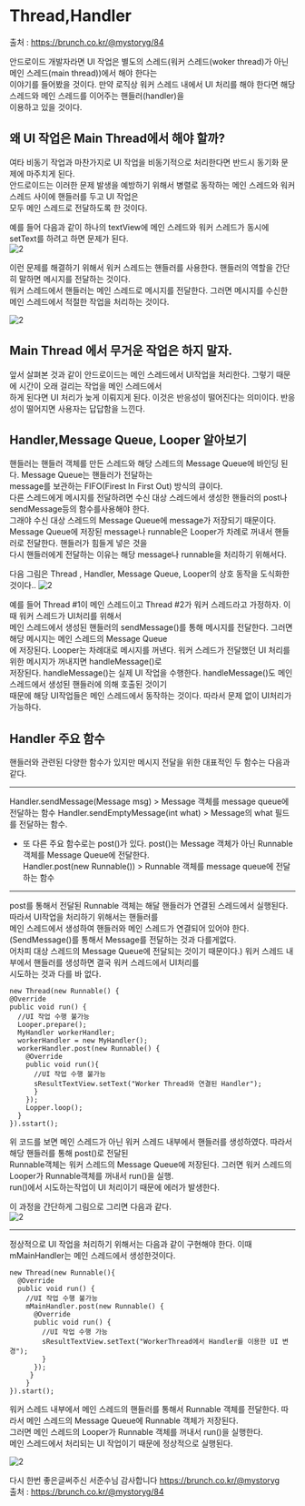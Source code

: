 # Thread,Handler

출처 : https://brunch.co.kr/@mystoryg/84

안드로이드 개발자라면 UI 작업은 별도의 스레드(워커 스레드(woker thread)가 아닌 메인 스레드(main thread))에서 해야 한다는  
이야기를 들어봤을 것이다. 만약 로직상 워커 스레드 내에서 UI 처리를 해야 한다면 해당 스레드와 메인 스레드를 이어주는 핸들러(handler)을  
이용하고 있을 것이다.  

## 왜 UI 작업은 Main Thread에서 해야 할까?
여타 비동기 작업과 마찬가지로 UI 작업을 비동기적으로 처리한다면 반드시 동기화 문제에 마주치게 된다.  
안드로이드는 이러한 문제 발생을 예방하기 위해서 병렬로 동작하는 메인 스레드와 워커 스레드 사이에 핸들러를 두고 UI 작업은  
모두 메인 스레드로 전달하도록 한 것이다.  

예를 들어 다음과 같이 하나의 textView에 메인 스레드와 워커 스레드가 동시에 setText를 하려고 하면 문제가 된다.  
![2](https://user-images.githubusercontent.com/54932560/72411945-7762f580-37af-11ea-81ea-cc3bfbaa2aec.PNG)

  
이런 문제를 해결하기 위해서 워커 스레드는 핸들러를 사용한다.  핸들러의 역할을 간단히 말하면 메시지를 전달하는 것이다.  
워커 스레드에서 핸들러는 메인 스레드로 메시지를 전달한다.  그러면 메시지를 수신한 메인 스레드에서 적절한 작업을 처리하는 것이다.  

 ![2](https://user-images.githubusercontent.com/54932560/72412225-2c95ad80-37b0-11ea-8f45-c1ae3a97cd07.PNG)

## Main Thread 에서 무거운 작업은 하지 말자.
앞서 살펴본 것과 같이 안드로이드는 메인 스레드에서 UI작업을 처리한다. 그렇기 때문에 시간이 오래 걸리는 작업을 메인 스레드에서  
하게 된다면 UI 처리가 늦게 이뤄지게 된다. 이것은 반응성이 떨어진다는 의미이다. 반응성이 떨어지면 사용자는 답답함을 느낀다.  

## Handler,Message Queue, Looper 알아보기  
핸들러는 핸들러 객체를 만든 스레드와 해당 스레드의 Message Queue에 바인딩 된다.  Message Queue는 핸들러가 전달하는  
message를 보관하는 FIFO(Firest In First Out) 방식의 큐이다.  
다른 스레드에게 메시지를 전달하려면 수신 대상 스레드에서 생성한 핸들러의 post나 sendMessage등의 함수를사용해야 한다.  
그래야 수신 대상 스레드의 Message Queue에 message가 저장되기 때문이다.  
Message Queue에 저장된 message나 runnable은 Looper가 차례로 꺼내서 핸들러로 전달한다. 핸들러가 힘들게 넣은 것을  
다시 핸들러에게 전달하는 이유는 해당 message나 runnable을 처리하기 위해서다.  

다음 그림은 Thread , Handler, Message Queue, Looper의 상호 동작을 도식화한 것이다.. 
![2](https://user-images.githubusercontent.com/54932560/72412763-8b0f5b80-37b1-11ea-8059-12024f49c142.PNG)

예를 들어 Thread #1이 메인 스레드이고 Thread #2가 워커 스레드라고 가정하자. 이때 워커 스레드가 UI처리를 위해서  
메인 스레드에서 생성된 핸들러의 sendMessage()를 통해 메시지를 전달한다. 그러면 해당 메시지는 메인 스레드의 Message Queue  
에 저장된다.  Looper는 차례대로 메시지를 꺼낸다. 워커 스레드가 전달했던 UI 처리를 위한 메시지가 꺼내지면 handleMessage()로  
저장된다.  handleMessage()는 실제 UI 작업을 수행한다. handleMessage()도 메인 스레드에서 생성된 핸들러에 의해 호출된 것이기  
때문에 해당 UI작업들은 메인 스레드에서 동작하는 것이다.  따라서 문제 없이 UI처리가 가능하다.  

## Handler 주요 함수  
핸들러와 관련된 다양한 함수가 있지만 메시지 전달을 위한 대표적인 두 함수는 다음과 같다.  
*****
Handler.sendMessage(Message msg) > Message 객체를 message queue에 전달하는 함수
Handler.sendEmptyMessage(int what) > Message의 what 필드를 전달하는 함수.  

* 또 다른 주요 함수로는 post()가 있다. post()는 Message 객체가 아닌 Runnable 객체를 Message Queue에 전달한다.  
Handler.post(new Runnable()) > Runnable 객체를 message queue에 전달하는 함수  
*****
post를 통해서 전달된 Runnable 객체는 해달 핸들러가 연결된 스레드에서 실행된다. 따라서 UI작업을 처리하기 위해서는 핸들러를  
메인 스레드에서 생성하여 핸들러와 메인 스레드가 연결되어 있어야 한다.  (SendMessage()를 통해서 Message를 전달하는 것과 다를게없다.  
어차피 대상 스레드의 Message Queue에 전달되는 것이기 때문이다.) 워커 스레드 내부에서 핸들러를 생성하면 결국 워커 스레드에서 UI처리를  
시도하는 것과 다를 바 없다.  
~~~~~~
new Thread(new Runnable() {
@Override
public void run() {
  //UI 작업 수행 불가능  
  Looper.prepare();
  MyHandler workerHandler;
  workerHandler = new MyHandler();
  workerHandler.post(new Runnable() {
    @Override
    public void run(){
      //UI 작업 수행 불가능  
      sResultTextView.setText("Worker Thread와 연결된 Handler");
      }
    });
    Lopper.loop();
  }
}).sstart();
~~~~~~

위 코드를 보면 메인 스레드가 아닌 워커 스레드 내부에서 핸들러를 생성하였다. 따라서 해당 핸들러를 통해 post()로 전달된  
Runnable객체는 워커 스레드의 Message Queue에 저장된다. 그러면 워커 스레드의 Looper가 Runnable객체를 꺼내서 run()을 실행.  
run()에서 시도하는작업이 UI 처리이기 때문에 에러가 발생한다.  

이 과정을 간단하게 그림으로 그리면 다음과 같다.  
![2](https://user-images.githubusercontent.com/54932560/72414129-dbd48380-37b4-11ea-92ea-a44ea24f31d5.PNG)
*****
정상적으로 UI 작업을 처리하기 위해서는 다음과 같이 구현해야 한다.  이때 mMainHandler는 메인 스레드에서 생성한것이다.  
~~~~~~
new Thread(new Runnable(){
  @Override
  public void run() {
    //UI 작업 수행 불가능 
    mMainHandler.post(new Runnable() {
      @Override
      public void run() {
        //UI 작업 수행 가능  
        sResultTextView.setText("WorkerThread에서 Handler를 이용한 UI 변경");
        }
      });
     }
    }
}).start();    
~~~~~~

워커 스레드 내부에서 메인 스레드의 핸들러를 통해서 Runnable 객체를 전달한다. 따라서 메인 스레드의 Message Queue에 Runnable 객체가 저장된다.  
그러면 메인 스레드의 Looper가 Runnable 객체를 꺼내서 run()을 실행한다.  
메인 스레드에서 처리되는 UI 작업이기 때문에 정상적으로 실행된다.  

![2](https://user-images.githubusercontent.com/54932560/72414822-7a151900-37b6-11ea-9f7c-28f6b5d05493.PNG)

다시 한번 좋은글써주신 서준수님 감사합니다  https://brunch.co.kr/@mystoryg  
출처 : https://brunch.co.kr/@mystoryg/84
